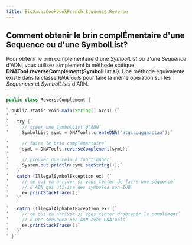 ```yaml
---
title: BioJava:CookbookFrench:Sequence:Reverse
---
```


Comment obtenir le brin complÉmentaire d'une Sequence ou d'une SymbolList?
--------------------------------------------------------------------------

Pour obtenir le brin complémentaire d'une *SymbolList* ou d'une
*Sequence* d'ADN, vous utilisez simplement la méthode statique
**DNATool.reverseComplement(SymbolList sl)**. Une méthode équivalente
existe dans la classe *RNATools* pour faire la même opération sur les
*Sequences* et *SymbolLists* d'ARN.

```java import org.biojava.bio.symbol.\*; import org.biojava.bio.seq.\*;

public class ReverseComplement {

` public static void main(String[] args) {`  
`  `  
`   try {`  
`     // créer une SymbolList d'ADN`  
`     SymbolList symL = DNATools.createDNA("atgcacgggaactaa");`

`     // faire le brin complémentaire`  
`     symL = DNATools.reverseComplement(symL);`  
`    `  
`     // prouver que cela à fonctionner`  
`     System.out.println(symL.seqString());`  
`   }`  
`   catch (IllegalSymbolException ex) {`  
`     // ce qui va arriver si vous tenter de faire une séquence`  
`     // d'ADN qui utilise des symboles non-IUB`  
`     ex.printStackTrace();`  
`   }`

`   catch (IllegalAlphabetException ex) {`  
`     // ce qui va arriver si vous tenter d"obtenir le complément`  
`     // d'une séquence non-ADN avec DNATools`  
`     ex.printStackTrace();`  
`   }`  
` }`

```
